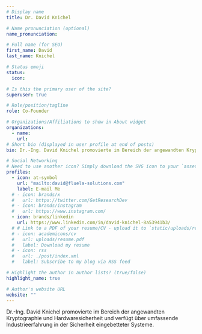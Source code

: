 ```yaml
---
# Display name
title: Dr. David Knichel

# Name pronunciation (optional)
name_pronunciation:

# Full name (for SEO)
first_name: David
last_name: Knichel

# Status emoji
status:
  icon:

# Is this the primary user of the site?
superuser: true

# Role/position/tagline
role: Co-Founder

# Organizations/Affiliations to show in About widget
organizations:
  - name:
    url:
# Short bio (displayed in user profile at end of posts)
bio: Dr.-Ing. David Knichel promovierte im Bereich der angewandten Kryptographie und Hardwaresicherheit und verfügt über umfassende Industrieerfahrung in der Sicherheit eingebetteter Systeme.

# Social Networking
# Need to use another icon? Simply download the SVG icon to your `assets/media/icons/` folder.
profiles:
  - icon: at-symbol
    url: "mailto:david@fluela-solutions.com"
    label: E-mail Me
  # - icon: brands/x
  #   url: https://twitter.com/GetResearchDev
  # - icon: brands/instagram
  #   url: https://www.instagram.com/
  - icon: brands/linkedin
    url: https://www.linkedin.com/in/david-knichel-8a53941b3/
  # # Link to a PDF of your resume/CV - upload it to `static/uploads/resume.pdf`
  # - icon: academicons/cv
  #   url: uploads/resume.pdf
  #   label: Download my resume
  # - icon: rss
  #   url: ./post/index.xml
  #   label: Subscribe to my blog via RSS feed

# Highlight the author in author lists? (true/false)
highlight_name: true

# Author's website URL
website: ""
---
```


Dr.-Ing. David Knichel promovierte im Bereich der angewandten Kryptographie und Hardwaresicherheit und verfügt über umfassende Industrieerfahrung in der Sicherheit eingebetteter Systeme.
